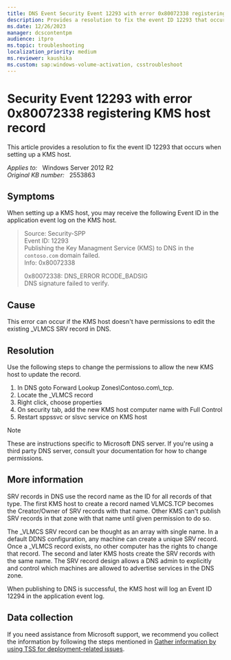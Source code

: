 ```yaml
---
title: DNS Event Security Event 12293 with error 0x80072338 registering KMS host record
description: Provides a resolution to fix the event ID 12293 that occurs when setting up a KMS host.
ms.date: 12/26/2023
manager: dcscontentpm
audience: itpro
ms.topic: troubleshooting
localization_priority: medium
ms.reviewer: kaushika
ms.custom: sap:windows-volume-activation, csstroubleshoot
---
```

# Security Event 12293 with error 0x80072338 registering KMS host record

This article provides a resolution to fix the event ID 12293 that occurs when setting up a KMS host.

_Applies to:_ &nbsp; Windows Server 2012 R2  
_Original KB number:_ &nbsp; 2553863

## Symptoms

When setting up a KMS host, you may receive the following Event ID in the application event log on the KMS host.

> Source:  Security-SPP  
Event ID:  12293  
Publishing the Key Managment Service (KMS) to DNS in the `contoso.com` domain failed.  
Info:  0x80072338  
>
> 0x80072338: DNS_ERROR RCODE_BADSIG  
DNS signature failed to verify.  

## Cause

This error can occur if the KMS host doesn't have permissions to edit the existing _VLMCS SRV record in DNS.  

## Resolution

Use the following steps to change the permissions to allow the new KMS host to update the record.  

1. In DNS goto Forward Lookup Zones\Contoso.com\\_tcp.  
2. Locate the _VLMCS record
3. Right click, choose properties
4. On security tab, add the new KMS host computer name with Full Control
5. Restart sppssvc or slsvc service on KMS host

> [!Note]
> These are instructions specific to Microsoft DNS server. If you're using a third party DNS server, consult your documentation for how to change permissions.  

## More information

SRV records in DNS use the record name as the ID for all records of that type. The first KMS host to create a record named VLMCS.TCP becomes the Creator/Owner of SRV records with that name. Other KMS can't publish SRV records in that zone with that name until given permission to do so.

The _VLMCS SRV record can be thought as an array with single name. In a default DDNS configuration, any machine can create a unique SRV record. Once a \_VLMCS record exists, no other computer has the rights to change that record. The second and later KMS hosts create the SRV records with the same name. The SRV record design allows a DNS admin to explicitly and control which machines are allowed to advertise services in the DNS zone.

When publishing to DNS is successful, the KMS host will log an Event ID 12294 in the application event log.

## Data collection

If you need assistance from Microsoft support, we recommend you collect the information by following the steps mentioned in [Gather information by using TSS for deployment-related issues](../../windows-client/windows-troubleshooters/gather-information-using-tss-deployment.md).
